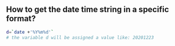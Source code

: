 ## How to get the date time string in a specific format?
```bash
d=`date +'%Y%m%d'`
# the variable d will be assigned a value like: 20201223
```
